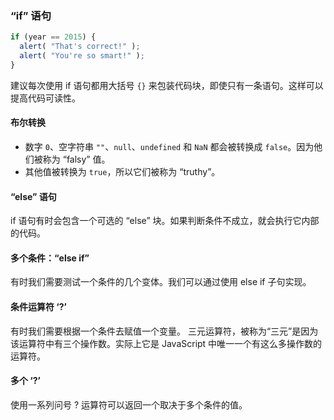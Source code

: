 ### “if” 语句
```js
if (year == 2015) {
  alert( "That's correct!" );
  alert( "You're so smart!" );
}
```
建议每次使用 if 语句都用大括号 `{}` 来包装代码块，即使只有一条语句。这样可以提高代码可读性。
#### 布尔转换
* 数字 `0`、空字符串 `""`、`null`、`undefined` 和 `NaN` 都会被转换成 `false`。因为他们被称为 “falsy” 值。
* 其他值被转换为 `true`，所以它们被称为 “truthy”。

#### “else” 语句
if 语句有时会包含一个可选的 “else” 块。如果判断条件不成立，就会执行它内部的代码。
#### 多个条件：“else if”
有时我们需要测试一个条件的几个变体。我们可以通过使用 else if 子句实现。
#### 条件运算符 ‘?’
有时我们需要根据一个条件去赋值一个变量。
三元运算符，被称为“三元”是因为该运算符中有三个操作数。实际上它是 JavaScript 中唯一一个有这么多操作数的运算符。
#### 多个 ‘?’
使用一系列问号 ? 运算符可以返回一个取决于多个条件的值。